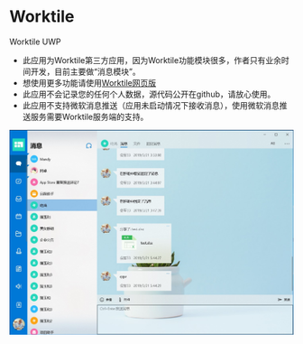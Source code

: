 # Worktile
Worktile UWP

- 此应用为Worktile第三方应用，因为Worktile功能模块很多，作者只有业余时间开发，目前主要做“消息模块”。
- 想使用更多功能请使用[Worktile网页版](https://worktile.com/)
- 此应用不会记录您的任何个人数据，源代码公开在github，请放心使用。
- 此应用不支持微软消息推送（应用未启动情况下接收消息），使用微软消息推送服务需要Worktile服务端的支持。

![Worktile UWP](./worktile.jpg)

